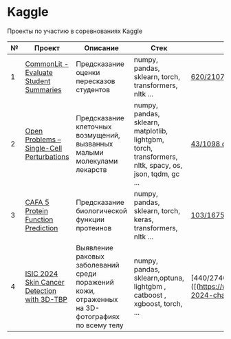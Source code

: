 # Kaggle
Проекты по участию в соревнованиях Kaggle

| № | Проект | Описание | Стек | Место |
| --- | ------ | ------ | --- | --- |
| 1 | [CommonLit - Evaluate Student Summaries](https://www.kaggle.com/competitions/commonlit-evaluate-student-summaries) | Предсказание оценки пересказов студентов | numpy, pandas, sklearn, torch, transformers, nltk ...    | [620/2107](https://www.kaggle.com/competitions/commonlit-evaluate-student-summaries/leaderboard) | 
| 2 | [Open Problems – Single-Cell Perturbations](https://www.kaggle.com/competitions/open-problems-single-cell-perturbations) | Предсказание клеточных возмущений, вызванных малыми молекулами лекарств | numpy, pandas, sklearn, matplotlib, lightgbm, torch, transformers, nltk, spacy, os, json, tqdm, gc ...  | [43/1098 серебро](https://www.kaggle.com/competitions/open-problems-single-cell-perturbations/leaderboard) |
| 3 | [CAFA 5 Protein Function Prediction](https://www.kaggle.com/competitions/cafa-5-protein-function-prediction) | Предсказание биологической функции протеинов | numpy, pandas, sklearn, torch, keras, transformers, nltk  ... | [103/1675 бронза](https://www.kaggle.com/competitions/cafa-5-protein-function-prediction/leaderboard)
| 4 | [ISIC 2024 Skin Cancer Detection with 3D-TBP ](https://www.kaggle.com/competitions/isic-2024-challenge) | Выявление раковых заболеваний среди поражений кожи, отраженных на 3D-фотографиях по всему телу | numpy, pandas, sklearn,optuna, lightgbm , catboost , xgboost, torch, ... | [440/2740] ([(https://www.kaggle.com/competitions/isic-2024-challenge/leaderboard)])


